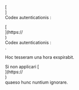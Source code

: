[<br host>]<br action>Codex autenticationis :<br code>

[<br host>](https://<br host>)<br action>Codex autenticationis :<br code>.

Hoc tesseram una hora exspirabit.

Si non applicari [<br host>](https://<br host>)<br action>quaeso hunc nuntium ignorare.
